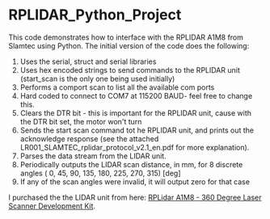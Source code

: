# RPLIDAR_Python_Project
This code demonstrates how to interface with the RPLIDAR A1M8 from Slamtec using Python. The initial version of the code does the following:

1. Uses the serial, struct and serial libraries 
2. Uses hex encoded strings to send commands to the RPLIDAR unit (start_scan is the only one being used initially)
3. Performs a comport scan to list all the available com ports
4. Hard coded to connect to COM7 at 115200 BAUD- feel free to change this. 
5. Clears the DTR bit - this is important for the RPLIDAR unit, cause with the DTR bit set, the motor won't turn
6. Sends the start scan command tot he RPLIDAR unit, and prints out the acknowledge response 
    (see the attached LR001_SLAMTEC_rplidar_protocol_v2.1_en.pdf for more explanation). 
7. Parses the data stream from the LIDAR unit.
8. Periodically outputs the LIDAR scan distance, in mm, for 8 discrete angles ( 0, 45, 90, 135, 180, 225, 270, 315) [deg]
9. If any of the scan angles were invalid, it will output zero for that case

I purchased the the LIDAR unit from here:  <a href = https://www.robotshop.com/en/rplidar-a1m8-360-degree-laser-scanner-development-kit.html>RPLidar A1M8 - 360 Degree Laser Scanner Development Kit</a>.
